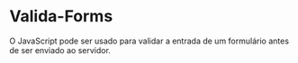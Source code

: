 # Valida-Forms
O JavaScript pode ser usado para validar a entrada de um formulário antes de ser enviado ao servidor.
